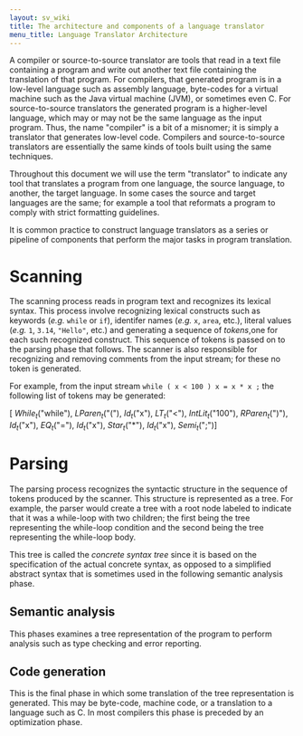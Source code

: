 ```yaml
---
layout: sv_wiki
title: The architecture and components of a language translator
menu_title: Language Translator Architecture
---
```


A compiler or source-to-source translator are tools that read in a text file containing a program and
write out another text file containing the translation of that program.  For compilers, that generated
program  is  in  a  low-level  language  such  as  assembly  language,  byte-codes  for  a  virtual  machine
such as the Java virtual machine (JVM), or sometimes even C. For source-to-source translators the
generated program is a higher-level language, which may or may not be the same language as the
input program.  Thus, the name "compiler" is a bit of a misnomer; it is simply a translator that
generates low-level code.  Compilers and source-to-source translators are essentially the same kinds
of tools built using the same techniques.

Throughout this document we will use the term "translator" to indicate any tool that translates
a program from one language, the source language, to another, the target language.  In some cases
the  source  and  target  languages  are  the  same;  for  example  a  tool  that  reformats  a  program  to
comply with strict formatting guidelines.

It is common practice to construct language translators as a series or pipeline of components
that perform the major tasks in program translation.


# Scanning

The scanning process reads in program text and recognizes its lexical syntax.  This
process involve recognizing lexical constructs such as keywords (*e.g.* `while` or `if`), identifer names
(*e.g.* `x`, `area`, etc.), literal values (*e.g.* `1`, `3.14`, `"Hello"`, etc.)  and generating a sequence of
*tokens*,one for each such recognized construct.  This sequence of tokens is passed on to the parsing phase
that follows.  The scanner is also responsible for recognizing and removing comments from the input
stream; for these no token is generated.

For example, from the input stream `while ( x < 100 ) x = x * x ;` the following list of
tokens may be generated:

[ *While<sub>t</sub>*("while"),
*LParen<sub>t</sub>*("("),
*Id<sub>t</sub>*("x"),
*LT<sub>t</sub>*("<"),
*IntLit<sub>t</sub>*("100"),
*RParen<sub>t</sub>*(")"),
*Id<sub>t</sub>*("x"),
*EQ<sub>t</sub>*("="),
*Id<sub>t</sub>*("x"),
*Star<sub>t</sub>*("\*"),
*Id<sub>t</sub>*("x"),
*Semi<sub>t</sub>*(";")]


# Parsing

The parsing process recognizes the syntactic structure in the sequence of tokens produced
by the scanner.  This structure is represented as a tree.  For example, the parser would
create a tree with a root node labeled to indicate that it was a while-loop with two children; the
first being the tree representing the while-loop condition and the second being the tree representing
the while-loop body.

This tree is called the *concrete syntax tree* since it is based on the specification of the actual
concrete syntax, as opposed to a simplified abstract syntax that is sometimes used in the following
semantic analysis phase.


## Semantic analysis

This phases examines a tree representation of the program to perform analysis
such as type checking and error reporting.


## Code generation

This is the final phase in which some translation of the tree representation
is generated.  This may be byte-code, machine code, or a translation to a language such as C. In
most compilers this phase is preceded by an optimization phase.
